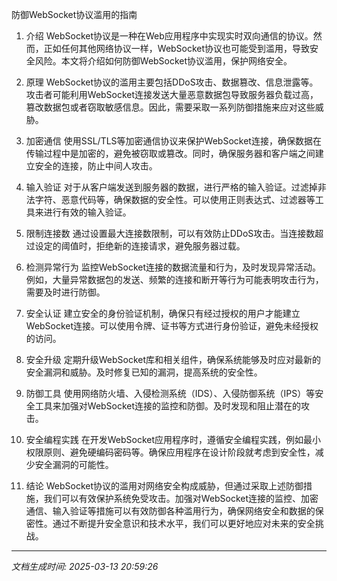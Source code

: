 防御WebSocket协议滥用的指南

1. 介绍
WebSocket协议是一种在Web应用程序中实现实时双向通信的协议。然而，正如任何其他网络协议一样，WebSocket协议也可能受到滥用，导致安全风险。本文将介绍如何防御WebSocket协议滥用，保护网络安全。

2. 原理
WebSocket协议的滥用主要包括DDoS攻击、数据篡改、信息泄露等。攻击者可能利用WebSocket连接发送大量恶意数据包导致服务器负载过高，篡改数据包或者窃取敏感信息。因此，需要采取一系列防御措施来应对这些威胁。

3. 加密通信
使用SSL/TLS等加密通信协议来保护WebSocket连接，确保数据在传输过程中是加密的，避免被窃取或篡改。同时，确保服务器和客户端之间建立安全的连接，防止中间人攻击。

4. 输入验证
对于从客户端发送到服务器的数据，进行严格的输入验证。过滤掉非法字符、恶意代码等，确保数据的安全性。可以使用正则表达式、过滤器等工具来进行有效的输入验证。

5. 限制连接数
通过设置最大连接数限制，可以有效防止DDoS攻击。当连接数超过设定的阈值时，拒绝新的连接请求，避免服务器过载。

6. 检测异常行为
监控WebSocket连接的数据流量和行为，及时发现异常活动。例如，大量异常数据包的发送、频繁的连接和断开等行为可能表明攻击行为，需要及时进行防御。

7. 安全认证
建立安全的身份验证机制，确保只有经过授权的用户才能建立WebSocket连接。可以使用令牌、证书等方式进行身份验证，避免未经授权的访问。

8. 安全升级
定期升级WebSocket库和相关组件，确保系统能够及时应对最新的安全漏洞和威胁。及时修复已知的漏洞，提高系统的安全性。

9. 防御工具
使用网络防火墙、入侵检测系统（IDS）、入侵防御系统（IPS）等安全工具来加强对WebSocket连接的监控和防御。及时发现和阻止潜在的攻击。

10. 安全编程实践
在开发WebSocket应用程序时，遵循安全编程实践，例如最小权限原则、避免硬编码密码等。确保应用程序在设计阶段就考虑到安全性，减少安全漏洞的可能性。

11. 结论
WebSocket协议的滥用对网络安全构成威胁，但通过采取上述防御措施，我们可以有效保护系统免受攻击。加强对WebSocket连接的监控、加密通信、输入验证等措施可以有效防御各种滥用行为，确保网络安全和数据的保密性。通过不断提升安全意识和技术水平，我们可以更好地应对未来的安全挑战。

---

*文档生成时间: 2025-03-13 20:59:26*
